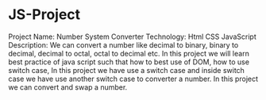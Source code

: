 # JS-Project
Project Name: Number System Converter
Technology: Html CSS JavaScript
Description: We can convert a number like decimal to binary, binary to decimal, decimal to octal, octal to decimal etc. In this project we will learn best practice of java script such that how to best use of DOM, how to use switch case, In this project we have use a switch case and inside switch case we have use another switch case to converter a number.
In this project we can convert and swap a number. 

